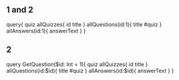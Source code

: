 ## 1 and 2

query{
  quiz
  allQuizzes{
    id
    title
  }
  allQuestions(id:1){
    title
    #quiz
  }
  allAnswers(id:1){
    answerText
  }
}


## 2

query GetQuestion($id: Int = 1){
  quiz
  allQuizzes{
    id
    title
  }
  allQuestions(id:$id){
    title
    #quiz
  }
  allAnswers(id:$id){
    answerText
  }
}

